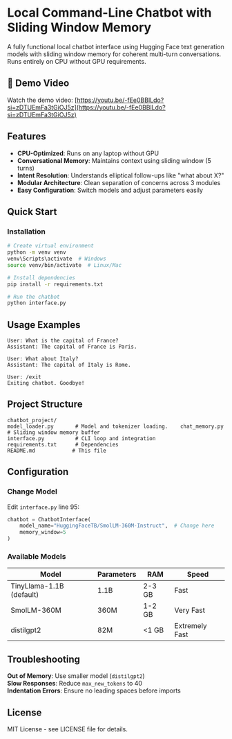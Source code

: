 # Local Command-Line Chatbot with Sliding Window Memory

A fully functional local chatbot interface using Hugging Face text generation models with sliding window memory for coherent multi-turn conversations. Runs entirely on CPU without GPU requirements.
## 🎥 Demo Video

Watch the demo video: [https://youtu.be/-fEe0BBlLdo?si=zDTUEmFa3tGiOJ5z](https://youtu.be/-fEe0BBlLdo?si=zDTUEmFa3tGiOJ5z)
## Features

- **CPU-Optimized**: Runs on any laptop without GPU
- **Conversational Memory**: Maintains context using sliding window (5 turns)
- **Intent Resolution**: Understands elliptical follow-ups like "what about X?"
- **Modular Architecture**: Clean separation of concerns across 3 modules
- **Easy Configuration**: Switch models and adjust parameters easily

## Quick Start

### Installation

```bash
# Create virtual environment
python -m venv venv
venv\Scripts\activate  # Windows
source venv/bin/activate  # Linux/Mac

# Install dependencies
pip install -r requirements.txt

# Run the chatbot
python interface.py
```

## Usage Examples

```
User: What is the capital of France?
Assistant: The capital of France is Paris.

User: What about Italy?
Assistant: The capital of Italy is Rome.

User: /exit
Exiting chatbot. Goodbye!
```

## Project Structure

```
chatbot_project/
model_loader.py       # Model and tokenizer loading.    chat_memory.py        # Sliding window memory buffer
interface.py          # CLI loop and integration
requirements.txt      # Dependencies
README.md            # This file
```

## Configuration

### Change Model
Edit `interface.py` line 95:
```python
chatbot = ChatbotInterface(
    model_name="HuggingFaceTB/SmolLM-360M-Instruct",  # Change here
    memory_window=5
)
```

### Available Models

| Model | Parameters | RAM | Speed |
|-------|-----------|-----|-------|
| TinyLlama-1.1B (default) | 1.1B | 2-3 GB | Fast |
| SmolLM-360M | 360M | 1-2 GB | Very Fast |
| distilgpt2 | 82M | <1 GB | Extremely Fast |

## Troubleshooting

**Out of Memory**: Use smaller model (`distilgpt2`)  
**Slow Responses**: Reduce `max_new_tokens` to 40  
**Indentation Errors**: Ensure no leading spaces before imports

## License

MIT License - see LICENSE file for details.

